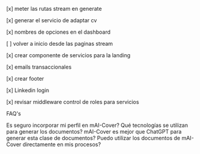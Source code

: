 [x] meter las rutas stream en generate

[x] generar el servicio de adaptar cv

[x] nombres de opciones en el dashboard

[ ] volver a inicio desde las paginas stream

[x] crear componente de servicios para la landing

[x] emails transaccionales

[x] crear footer

[x] Linkedin login

[x] revisar middleware control de roles para servicios

FAQ's

Es seguro incorporar mi perfil en mAI-Cover?
Qué tecnologías se utilizan para generar los documentos?
mAI-Cover es mejor que ChatGPT para generar esta clase de documentos?
Puedo utilizar los documentos de mAI-Cover directamente en mis procesos?
